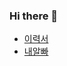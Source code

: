 ### Hi there 👋

- [이력서](https://important-menu-565.notion.site/1c6ce3a348e84ce2b4216187b0e70fa9)
- [내알빠](https://www.notion.so/e4ff69ec0d7f4962a1c7105445b0af76)

